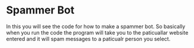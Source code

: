 # Spammer Bot
In this you will see the code for how to make a spammer bot.
So basically when you run the code the program will take you to the
paticuallar website entered and it will spam messages to a paticualr person you select.